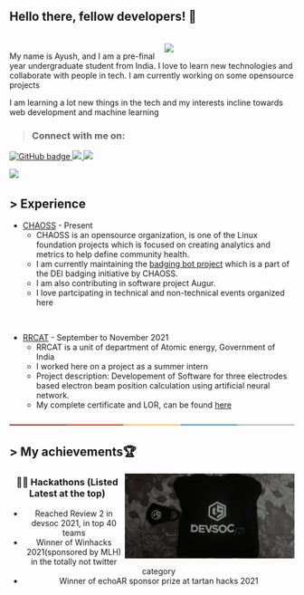 ## Hello there, fellow developers! 👋
\
<img align='right' src="https://media.giphy.com/media/M9gbBd9nbDrOTu1Mqx/giphy.gif" width="230">

<p>My name is Ayush, and I am a pre-final year undergraduate student from India. I love to learn new technologies and collaborate with people in tech. I am currently working on some opensource projects</p>

<p> I am learning a lot new things in the tech and my interests incline towards web development and machine learning</p>


> <h3>Connect with me on:</h3>
<p>
  <a href="https://github.com/ayushtamra">
    <img src="https://img.shields.io/badge/GitHub-100000?style=for-the-badge&logo=github&logoColor=white" alt="GitHub badge" />
  </a>
  <a href="http://twitter.com/ayush_tamra">
    <img src="https://img.shields.io/badge/Twitter-1DA1F2?style=for-the-badge&logo=twitter&logoColor=white" />
  </a>
  <a href="https://www.linkedin.com/in/ayush-tamra-1058531b2/">
    <img src="https://img.shields.io/badge/LinkedIn-0077B5?style=for-the-badge&logo=linkedin&logoColor=white" />
  </a>
</p>

<a href="https://github.com/404"><img src="https://user-images.githubusercontent.com/73097560/115834477-dbab4500-a447-11eb-908a-139a6edaec5c.gif"></a>

<!-- <h2 align="center">Download My resume</h2>
<p align="center">
    <a href="Ayush Tamra Resume.pdf" download="Ayush Tamra Resume">
        <img src="https://img.shields.io/badge/Ayush's-Resume-brightgreen"/>
    </a>
</p> -->

## > Experience 
 - [CHAOSS](https://chaoss.community/) - Present
    - CHAOSS is an opensource organization, is one of the Linux foundation projects which is focused on creating
analytics and metrics to help define community health.
    - I am currently maintaining the [badging bot project](https://github.com/badging/badging-bot) which is a part of the DEI badging initiative by CHAOSS.
    - I am also contributing in software project Augur.
    - I love partcipating in technical and non-technical events organized here

<br>

 - [RRCAT](https://www.rrcat.gov.in/index_eng.html) - September to November 2021
    - RRCAT is a unit of department of Atomic energy, Government of India
    - I worked here on a project as a summer intern
    - Project description: Developement of Software for three electrodes based electron beam position calculation using artificial neural network.
    - My complete certificate and LOR, can be found [here](https://drive.google.com/drive/folders/1I6FldO3LAu-j8NcM8VPc0DgVJnPVRzA3?usp=sharing)

<!-- <h2 align="center">My Github stats</h2> -->

<!-- <p>
    <img src="https://github-readme-stats.vercel.app/api?username=ayushtamra&include_all_commits=true&count_private=true&show_icons=true&line_height=20&title_color=7A7ADB&icon_color=2234AE&text_color=D3D3D3&bg_color=0,000000,130F40" alt="Ayush Tamra's Github Stats"/>
   <img src="https://github-readme-stats.vercel.app/api?username=ayushtamra&line_height=20&show_icons=true&theme=default" alt="Ayush Tamra's Github Stats" height="165" width="480"/>
   <img src="https://github-readme-stats.vercel.app/api/top-langs/?username=ayushtamra&layout=compact" alt="Ayush Tamra's Github Stats" height="162" width="350"/>
</p> -->

<!-- <p align="right">
    <img src="https://github-readme-stats.vercel.app/api/top-langs/?username=anuraghazra&layout=compact" alt="Ayush Tamra's Github Stats"/>
</p>

<p align="center">
  <img src="https://github-readme-stats.vercel.app/api/top-langs/?username=ayushtamra" alt="Smiley face">
</p> -->


<!-- <h2 align="center">My Devpost achievments</h2>

<p>
  <img src="https://idemoed.vercel.app/api/wall?events=winhacks-2021&type=png"/><br>
  <a href="">Winhacks2021</a>

  <img src="https://idemoed.vercel.app/api/wall?events=winhacks-2021&type=png"/><br>
  <a href="">Winhacks2021</a>
</p> -->

[![-----------------------------------------------------](https://raw.githubusercontent.com/fcsouza/fcsouza/master/.github/colored.png)](#installation)


<!-- <h2 align="center">🏆 My achievments</h2> -->
## > My achievements🏆
<img align="right" src="swags.gif" height="150" width="300">
<h3 align="center">👨‍💻 Hackathons (Listed Latest at the top)</h3>
  <ul align="center">
    <li>Reached Review 2 in devsoc 2021, in top 40 teams</li>
    <li>Winner of Winhacks 2021(sponsored by MLH) in the totally not twitter category </li>
    <li>Winner of echoAR sponsor prize at tartan hacks 2021</li>
  </ul>

<br>



<!-- <h2 align="center"> ⚡ Fun fact </h2>
    
<h3 align="center"> Everyone is a newbie. So don't worry just keep patience and keep hustling</h3> -->
